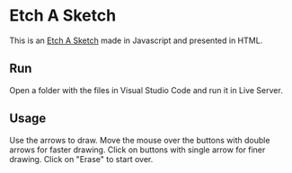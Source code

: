 # Etch A Sketch

This is an [Etch A Sketch](https://en.wikipedia.org/wiki/Etch_A_Sketch) made in Javascript and presented in HTML.

## Run

Open a folder with the files in Visual Studio Code and run it in Live Server.

## Usage

Use the arrows to draw. Move the mouse over the buttons with double arrows for faster drawing. Click on buttons with single arrow for finer drawing. Click on "Erase" to start over.
